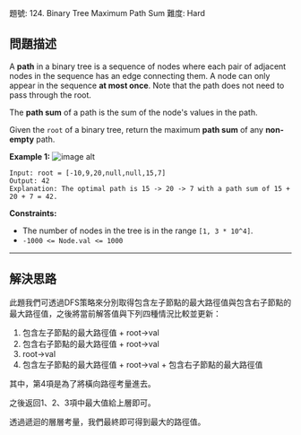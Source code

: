 題號: 124. Binary Tree Maximum Path Sum
難度: Hard

## 問題描述

A **path** in a binary tree is a sequence of nodes where each pair of adjacent nodes in the sequence has an edge connecting them. A node can only appear in the sequence **at most once**. Note that the path does not need to pass through the root.

The **path sum** of a path is the sum of the node's values in the path.

Given the `root` of a binary tree, return the maximum **path sum** of any **non-empty** path.

**Example 1:**
![image alt](https://assets.leetcode.com/uploads/2020/10/13/exx2.jpg)
```
Input: root = [-10,9,20,null,null,15,7]
Output: 42
Explanation: The optimal path is 15 -> 20 -> 7 with a path sum of 15 + 20 + 7 = 42.
```
**Constraints:**

- The number of nodes in the tree is in the range `[1, 3 * 10^4]`.
- `-1000 <= Node.val <= 1000`

---
## 解決思路

此題我們可透過DFS策略來分別取得包含左子節點的最大路徑值與包含右子節點的最大路徑值，之後將當前解答值與下列四種情況比較並更新：

1. 包含左子節點的最大路徑值 + root->val
2. 包含右子節點的最大路徑值 + root->val
3. root->val
4. 包含左子節點的最大路徑值 + root->val + 包含右子節點的最大路徑值

其中，第4項是為了將橫向路徑考量進去。

之後返回1、2、3項中最大值給上層即可。

透過遞迴的層層考量，我們最終即可得到最大的路徑值。